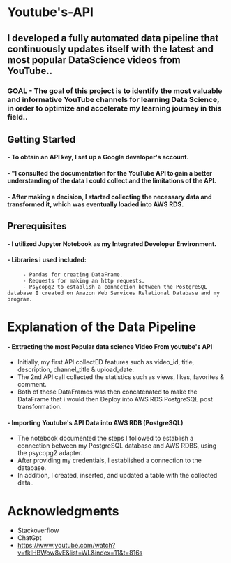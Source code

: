 # Youtube's-API
## I developed a fully automated data pipeline that continuously updates itself with the latest and most popular DataScience videos from YouTube..

### GOAL - The goal of this project is to identify the most valuable and informative YouTube channels for learning Data Science, in order to optimize and accelerate my learning journey in this field..

## Getting Started
#### - To obtain an API key, I set up a Google developer's account.
#### - "I consulted the documentation for the YouTube API to gain a better understanding of the data I could collect and the limitations of the API.
#### - After making a decision, I started collecting the necessary data and transformed it, which was eventually loaded into AWS RDS. 

## Prerequisites
#### - I utilized Jupyter Notebook as my Integrated Developer Environment.
#### - Libraries i used included:
         - Pandas for creating DataFrame.
         - Requests for making an http requests.
         - Psycopg2 to establish a connection between the PostgreSQL database I created on Amazon Web Services Relational Database and my program.
                          
                            
# Explanation of the Data Pipeline
#### - Extracting the most Popular data science Video From youtube's API 
 - Initially, my first API collectED features such as video_id, title, description, channel_title & upload_date.
 - The 2nd API call collected the statistics such as views, likes, favorites & comment.
 - Both of these DataFrames was then concatenated to make the DataFrame that i would then Deploy into AWS RDS PostgreSQL post transformation. 
 
#### - Importing Youtube's API Data into AWS RDB (PostgreSQL)
 - The notebook documented the steps I followed to establish a connection between my PostgreSQL database and AWS RDBS, using the psycopg2 adapter.
 - After providing my credentials, I established a connection to the database. 
 - In addition, I created, inserted, and updated a table with the collected data.. 
 
 
# Acknowledgments
 - Stackoverflow
 - ChatGpt
 - https://www.youtube.com/watch?v=fklHBWow8vE&list=WL&index=11&t=816s
 
 

